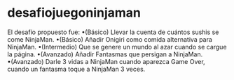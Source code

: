 # desafiojuegoninjaman
El desafío propuesto fue:
•(Básico) Llevar la cuenta de cuántos sushis se come NinjaMan.
•(Básico) Añadir Onigiri como comida alternativa para NinjaMan. 
•(Intermedio) Que se genere un mundo al azar cuando se cargue la página.
•(Avanzado) Añadir Fantasmas que persigan a NinjaMan.
•(Avanzado) Darle 3 vidas a NinjaMan cuando aparezca Game Over, cuando un fantasma toque a NinjaMan 3 veces.

